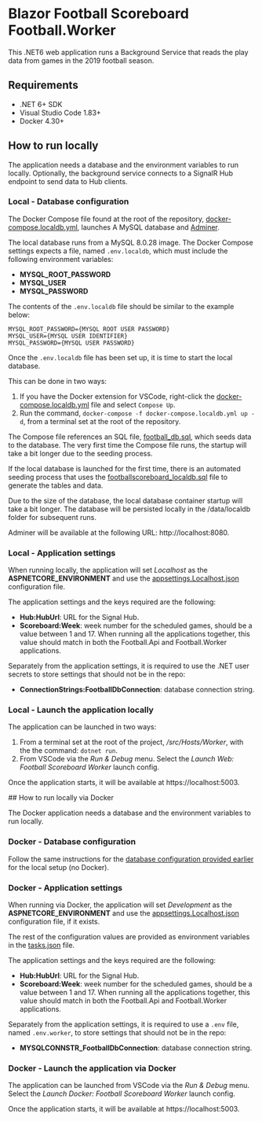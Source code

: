 # Blazor Football Scoreboard Football.Worker

This .NET6 web application runs a Background Service that reads the play data from games in the 2019 football season.

## Requirements

- .NET 6+ SDK
- Visual Studio Code 1.83+
- Docker 4.30+

## How to run locally

The application needs a database and the environment variables to run locally.
Optionally, the background service connects to a SignalR Hub endpoint to send data to Hub clients.

### Local - Database configuration

The Docker Compose file found at the root of the repository, [docker-compose.localdb.yml](/docker-compose.app.yml), launches A MySQL database and [Adminer](https://www.adminer.org/).

The local database runs from a MySQL 8.0.28 image. The Docker Compose settings expects a file, named `.env.localdb`, which must include the following environment variables:
- **MYSQL_ROOT_PASSWORD**
- **MYSQL_USER**
- **MYSQL_PASSWORD**

The contents of the `.env.localdb` file should be similar to the example below:

```
MYSQL_ROOT_PASSWORD={MYSQL ROOT USER PASSWORD}
MYSQL_USER={MYSQL USER IDENTIFIER}
MYSQL_PASSWORD={MYSQL USER PASSWORD}
```

Once the `.env.localdb` file has been set up, it is time to start the local database.

This can be done in two ways:

1. If you have the Docker extension for VSCode, right-click the [docker-compose.localdb.yml](/docker-compose.localdb.yml) file and select `Compose Up`.
2. Run the command, `docker-compose -f docker-compose.localdb.yml up -d`, from a terminal set at the root of the repository.

The Compose file references an SQL file, [football_db.sql](/scripts/appdb/football_db.sql), which seeds data to the database. The very first time the Compose file runs, the startup will take a bit longer due to the seeding process.

If the local database is launched for the first time, there is an automated seeding process that uses the [footballscoreboard_localdb.sql](/scripts/localdb/footballscoreboard_localdb.sql) file to generate the tables and data.

Due to the size of the database, the local database container startup will take a bit longer.
The database will be persisted locally in the /data/localdb folder for subsequent runs.

Adminer will be available at the following URL: http://localhost:8080.

### Local - Application settings

When running locally, the application will set *Localhost* as the **ASPNETCORE_ENVIRONMENT** and use the [appsettings.Localhost.json](/src/Hosts/Worker/appsettings.Localhost.json) configuration file.

The application settings and the keys required are the following:
- **Hub:HubUrl**: URL for the Signal Hub.
- **Scoreboard:Week**: week number for the scheduled games, should be a value between 1 and 17. When running all the applications together, this value should match in both the Football.Api and Football.Worker applications.

Separately from the application settings, it is required to use the .NET user secrets to store settings that should not be in the repo:
- **ConnectionStrings:FootballDbConnection**: database connection string.

### Local - Launch the application locally

The application can be launched in two ways:
1. From a terminal set at the root of the project, */src/Hosts/Worker*, with the the command: `dotnet run`.
2. From VSCode via the *Run & Debug* menu. Select the *Launch Web: Football Scoreboard Worker* launch config.

Once the application starts, it will be available at https&ZeroWidthSpace;://localhost:5003.

## How to run locally via Docker

The Docker application needs a database and the environment variables to run locally.

### Docker - Database configuration

Follow the same instructions for the [database configuration provided earlier](#local---database-configuration) for the local setup (no Docker).

### Docker - Application settings

When running via Docker, the application will set *Development* as the **ASPNETCORE_ENVIRONMENT** and use the [appsettings.Localhost.json](/src/Hosts/Worker/appsettings.Localhost.json) configuration file, if it exists.

The rest of the configuration values are provided as environment variables in the [tasks.json](/.vscode/tasks.json) file.

The application settings and the keys required are the following:
- **Hub:HubUrl**: URL for the Signal Hub.
- **Scoreboard:Week**: week number for the scheduled games, should be a value between 1 and 17. When running all the applications together, this value should match in both the Football.Api and Football.Worker applications.

Separately from the application settings, it is required to use a `.env` file, named `.env.worker`, to store settings that should not be in the repo:
- **MYSQLCONNSTR_FootballDbConnection**: database connection string.

### Docker - Launch the application via Docker

The application can be launched from VSCode via the *Run & Debug* menu. Select the *Launch Docker: Football Scoreboard Worker* launch config.

Once the application starts, it will be available at https&ZeroWidthSpace;://localhost:5003.
